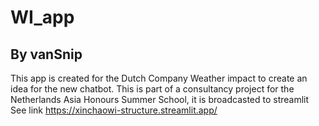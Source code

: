 # WI_app
## By vanSnip
This app is created for the Dutch Company Weather impact to create an idea for the new chatbot. 
This is part of a consultancy project for the Netherlands Asia Honours Summer School, it is broadcasted to streamlit 
 See link https://xinchaowi-structure.streamlit.app/
